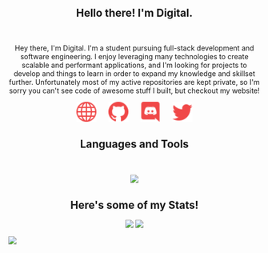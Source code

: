 <h2 align="center">
    Hello there! I'm <strong>Digital</strong>.
</h2>
&nbsp;

<p align="center">
    Hey there, I'm Digital. I'm a student pursuing full-stack development and software engineering. I enjoy leveraging many technologies to create scalable and performant applications, and I'm looking for projects to develop and things to learn in order to expand my knowledge and skillset further. Unfortunately most of my active repositories are kept private, so I'm sorry you can't see code of awesome stuff I built, but checkout my website!
</p>

<p align="center">
    <a href="https://crni.xyz/" style="text-decoration:none; margin: 0 10px;">
        <img src="./assets/icons/other/link-solid.svg/" width="40px" />
    </a>
    <a href="https://github.com/Digital39999/" style="text-decoration:none; margin: 0 10px;">
        <img src="./assets/icons/other/github-solid.svg/" width="40px" />
    </a>
    <a href="https://discord.com/invite/KxTCW2Wja8" style="text-decoration:none; margin: 0 10px;">
        <img src="./assets/icons/other/discord-solid.svg/" width="40px" />
    </a>
    <a href="https://twitter.com/Digital39999/" style="text-decoration:none; margin: 0 10px;">
        <img src="./assets/icons/other/twitter-solid.svg/" width="40px" />
    </a>
</p>

<h2 align="center">
    Languages and Tools
</h2>
&nbsp;

<p align="center">
    <a href="https://crni.xyz">
        <img src="https://skillicons.dev/icons?i=bash,powershell,cpp,go,py,ts,js,html,css,graphql,prisma,neovim,vscode,express,nodejs,remix,react,vite,sentry,redis,mongodb,postgres,rabbitmq,docker,cloudflare,netlify,github,githubactions,postman,npm,pnpm,debian,ubuntu,windows,discord,discordjs,bots,gmail&perline=7" width="" />
    </a>
</p>

<h2 align="center">
    Here's some of my Stats!
</h2>

<p align="center">
    <img src="https://digital-github-readme-stats.vercel.app/api?username=Digital39999&count_private=true&show_owner=true&show_icons=true&bg_color=0d1117&title_color=ffffff&text_color=ffffff&icon_color=f04848&hide_border=false" />
    <a href="https://wakatime.com/@Digital">
        <img src="https://github-readme-stats.vercel.app/api/wakatime?username=Digital&hide_title=true&bg_color=0d1117&title_color=ef4848&text_color=ffffff&icon_color=f04848&langs_count=6&range=all_time&hide_border=false" />
    <a/>
</p>

![](https://hit.yhype.me/github/profile?user_id=65065580)
